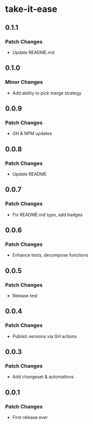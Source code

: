 # take-it-ease

## 0.1.1

### Patch Changes

- Update README.md

## 0.1.0

### Minor Changes

- Add ability to pick merge strategy

## 0.0.9

### Patch Changes

- GH & NPM updates

## 0.0.8

### Patch Changes

- Update README

## 0.0.7

### Patch Changes

- Fix README.md typo, add badges

## 0.0.6

### Patch Changes

- Enhance tests, decompose functions

## 0.0.5

### Patch Changes

- Release test

## 0.0.4

### Patch Changes

- Publish versions via GH actions

## 0.0.3

### Patch Changes

- Add changeset & automations

## 0.0.1

### Patch Changes

- First release ever
